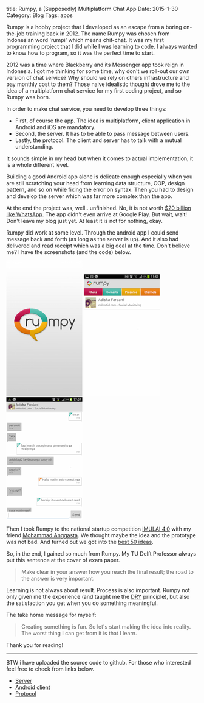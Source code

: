 title: Rumpy, a (Supposedly) Multiplatform Chat App
Date: 2015-1-30
Category: Blog
Tags: apps


Rumpy is a hobby project that I developed as an escape from a boring on-the-job training back in 2012. The name Rumpy was chosen from Indonesian word 'rumpi' which means chit-chat. It was my first programming project that I did while I was learning to code. I always wanted to know how to program, so it was the perfect time to start. 

2012 was a time where Blackberry and its Messenger app took reign in Indonesia. I got me thinking for some time, why don't we roll-out our own version of chat service? Why should we rely on others infrastructure and pay monthly cost to them? Those naive idealistic thought drove me to the idea of a multiplatform chat service for my first coding project, and so Rumpy was born.

In order to make chat service, you need to develop three things:

* First, of course the app. The idea is multiplatform, client application in Android and iOS are mandatory.
* Second, the server. It has to be able to pass message between users.
* Lastly, the protocol. The client and server has to talk with a mutual understanding.

It sounds simple in my head but when it comes to actual implementation, it is a whole different level. 

Building a good Android app alone is delicate enough especially when you are still scratching your head from learning data structure, OOP, design pattern, and so on while fixing the error on syntax. Then you had to design and develop the server which was far more complex than the app. 

At the end the project was, well.. unfinished. No, it is not worth [$20 billion like WhatsApp](http://time.com/3477028/facebook-whatsapp-19-billion-dollar-deal/). The app didn't even arrive at Google Play. But wait, wait! Don't leave my blog just yet. At least it is not for nothing, okay.

Rumpy did work at some level. Through the android app I could send message back and forth (as long as the server is up). And it also had delivered and read receipt which was a big deal at the time. Don't believe me? I have the screenshots (and the code) below.

![](/images/rumpy/splash.jpg)
![](/images/rumpy/screenshot2.png)
![](/images/rumpy/screenshot3.png)

Then I took Rumpy to the national startup competition [iMULAI 4.0](https://www.techinasia.com/imulai-4-jakarta/) with my friend [Mohammad Anggasta](http://www.twitter.com/stanggasta). We thought maybe the idea and the prototype was not bad. And turned out we got into the [best 50 ideas](https://twitter.com/IMULAI/status/205503584291397634). 

So, in the end, I gained so much from Rumpy. My TU Delft Professor always put this sentence at the cover of exam paper.
> Make clear in your answer how you reach the final result; the road to the answer is very important.

Learning is not always about result. Process is also important. Rumpy not only given me the experience (and taught me the [DRY](http://en.wikipedia.org/wiki/Don%27t_repeat_yourself) principle), but also the satisfaction you get when you do something meaningful.

The take home message for myself: 
>Creating something is fun. So let's start making the idea into reality. The worst thing I can get from it is that I learn.

Thank you for reading!

----------
BTW i have uploaded the source code to github. For those who interested feel free to check from links below.

* [Server](https://github.com/bagasabisena/RumpyServerWS)
* [Android client](https://github.com/bagasabisena/RumpyClient)
* [Protocol](https://github.com/bagasabisena/Stanza)
